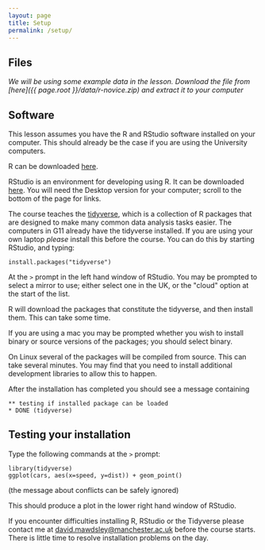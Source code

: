 ```yaml
---
layout: page
title: Setup
permalink: /setup/
---
```

## Files
*We will be using some example data in the lesson.  Download the file from [here]({{ page.root }}/data/r-novice.zip) and extract it to your computer*

## Software
This lesson assumes you have the R and RStudio software installed on your computer. This should already be the case if you are using the University computers.

R can be downloaded [here](https://www.stats.bris.ac.uk/R/).

RStudio is an environment for developing using R.
It can be downloaded [here](https://www.rstudio.com/products/rstudio/download/).
You will need the Desktop version for your computer; scroll to the bottom of the page for links.

The course teaches the [tidyverse](https://www.tidyverse.org), which is a collection of R packages that are designed to make many common data analysis tasks easier.    The computers in G11 already have the tidyverse installed.  If you are using your own laptop *please* install this before the course.  You can do this by starting RStudio, and typing:

```{r}
install.packages("tidyverse")
```

At the `>` prompt in the left hand window of RStudio.   You may be prompted to select a mirror to use; either select one in the UK, or the "cloud" option at the start of the list.

R will download the packages that constitute the tidyverse, and then install them.  This can take some time.  

If you are using a mac you may be prompted whether you wish to install binary or source versions of the packages; you should select binary.

On Linux several of the packages will be compiled from source.  This can take several minutes.  You may find that you need to install additional development libraries to allow this to happen.  

After the installation has completed you should see a message containing

```
** testing if installed package can be loaded
* DONE (tidyverse)
```

## Testing your installation

Type the following commands at the `>` prompt:

```{r}
library(tidyverse)
ggplot(cars, aes(x=speed, y=dist)) + geom_point()
```

(the message about conflicts can be safely ignored)

This should produce a plot in the lower right hand window of RStudio.

If you encounter difficulties installing R, RStudio or the Tidyverse please contact me at david.mawdsley@manchester.ac.uk before the course starts. There is little time to resolve installation problems on the day.

